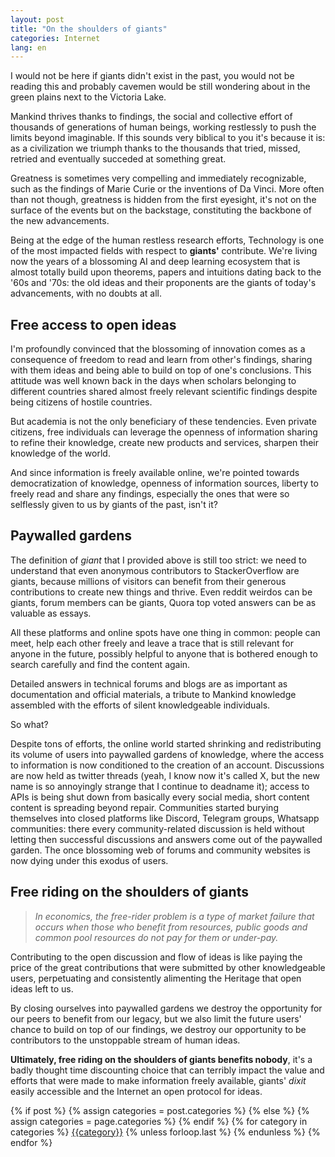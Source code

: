 ```yaml
---
layout: post
title: "On the shoulders of giants"
categories: Internet
lang: en
---
```


I would not be here if giants didn't exist in the past, you would not be reading
this and probably cavemen would be still wondering about in the green plains next
to the Victoria Lake.

Mankind thrives thanks to findings, the social and collective effort of
thousands of generations of human beings, working restlessly to push the limits
beyond imaginable.
If this sounds very biblical to you it's because it is: as a civilization we
triumph thanks to the thousands that tried, missed, retried and eventually succeded
at something great.

Greatness is sometimes very compelling and immediately recognizable, such as the
findings of Marie Curie or the inventions of Da Vinci. More often than not though,
greatness is hidden from the first eyesight, it's not on the surface of the events
but on the backstage, constituting the backbone of the new advancements.

Being at the edge of the human restless research efforts, Technology
is one of the most impacted fields with respect to **giants'** contribute.
We're living now the years of a blossoming AI and deep learning ecosystem that is
almost totally build upon theorems, papers and intuitions dating back to the '60s
and '70s: the old ideas and their proponents are the giants of today's advancements,
with no doubts at all.

## Free access to open ideas

I'm profoundly convinced that the blossoming of innovation comes as a consequence
of freedom to read and learn from other's findings, sharing with them ideas and
being able to build on top of one's conclusions. This attitude was well known back
in the days when scholars belonging to different countries shared almost freely
relevant scientific findings despite being citizens of hostile countries.

But academia is not the only beneficiary of these tendencies. Even private citizens,
free individuals can leverage the openness of information sharing to refine their
knowledge, create new products and services, sharpen their knowledge of the world.

And since information is freely available online, we're pointed towards democratization
of knowledge, openness of information sources, liberty to freely read and share
any findings, especially the ones that were so selflessly given to us by giants
of the past, isn't it?

## Paywalled gardens

The definition of *giant* that I provided above is still too strict: we need to
understand that even anonymous contributors to StackerOverflow are giants, because
millions of visitors can benefit from their generous contributions to create new
things and thrive. Even reddit weirdos can be giants, forum members can be giants,
Quora top voted answers can be as valuable as essays.

All these platforms and online spots have one thing in common: people can meet,
help each other freely and leave a trace that is still relevant
for anyone in the future, possibly helpful to anyone that is bothered enough to
search carefully and find the content again.

Detailed answers in technical forums and blogs are as important as documentation
and official materials, a tribute to Mankind knowledge assembled with the efforts
of silent knowledgeable individuals.

So what?

Despite tons of efforts, the online world started shrinking and redistributing
its volume of users into paywalled gardens of knowledge, where the access to
information is now conditioned to the creation of an account. Discussions are now
held as twitter threads (yeah, I know now it's called X, but the new name is so
annoyingly strange that I continue to deadname it); access to APIs is being shut
down from basically every social media, short content content is spreading beyond
repair.
Communities started burying themselves into closed platforms like
Discord, Telegram groups, Whatsapp communities: there every community-related
discussion is held without letting then successful discussions and answers come out of the paywalled
garden. The once blossoming web of forums and community websites is now dying under
this exodus of users.

## Free riding on the shoulders of giants

> *In economics, the free-rider problem is a type of market failure that occurs
when those who benefit from resources, public goods and common pool resources
do not pay for them or under-pay.*

Contributing to the open discussion and flow of ideas is like paying the price
of the great contributions that were submitted by other knowledgeable users,
perpetuating and consistently alimenting the Heritage that open ideas left to us.

By closing ourselves into paywalled gardens we destroy the opportunity
for our peers to benefit from our legacy, but we also limit
the future users' chance to build on top of our findings, we destroy our
opportunity to be contributors to the unstoppable stream of human ideas.

**Ultimately, free riding on the shoulders of giants benefits nobody**, it's a badly
thought time discounting choice that can terribly impact the value and efforts that
were made to make information freely available, giants' *dixit* easily accessible
and the Internet an open protocol for ideas.

<div class="post-categories">
  {% if post %}
    {% assign categories = post.categories %}
  {% else %}
    {% assign categories = page.categories %}
  {% endif %}
  {% for category in categories %}
  <a href="{{site.baseurl}}/categories/#{{category|slugize}}">{{category}}</a>
  {% unless forloop.last %}&nbsp;{% endunless %}
  {% endfor %}
</div>

